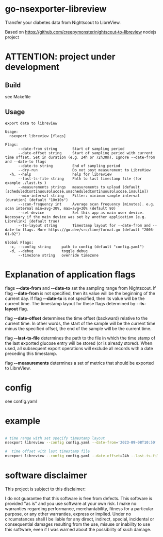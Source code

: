 # go-nsexporter-libreview
Transfer your diabetes data from Nightscout to LibreView.

Based on https://github.com/creepymonster/nightscout-to-libreview nodejs project

# ATTENTION: project under development



## Build
see Makefile

## Usage

```
export data to libreview

Usage:
  nsexport libreview [flags]

Flags:
      --date-from string       Start of sampling period
      --date-offset string     Start of sampling period with current time offset. Set in duration (e.g. 24h or 72h30m). Ignore --date-from and --date-to flags
      --date-to string         End of sampling period
      --dry-run                Do not post measurement to LibreView
  -h, --help                   help for libreview
      --last-ts-file string    Path to last timestamp file (for example ./last.ts )
      --measurements strings   measurements to upload (default [scheduledContinuousGlucose,unscheduledContinuousGlucose,insulin])
      --min-interval string    Filter: minimum sample interval (duration) (default "10m10s")
      --scan-frequency int     Average scan frequency (minutes). e.g. scan internal min=avg-30%, max=avg+30% (default 90)
      --set-device             Set this app as main user device. Necessary if the main device was set by another application (e.g. Librelink) (default true)
      --ts-layout string       Timestamp layout for --date-from and --date-to flags. More https://go.dev/src/time/format.go (default "2006-01-02")

Global Flags:
  -c, --config string     path to config (default "config.yaml")
  -d, --debug             toggle debug
      --timezone string   override timezone

```

# Explanation of application flags

flags **--date-from** and **--date-to** set the sampling range from Nightscout. If flag **--date-from** is not specified, then its value will be the beginning of the current day. If flag **--date-to** is not specified, then its value will be the current time. The timestamp layout for these flags determined by  **--ts-layout** flag.

flag **--date-offset** determines the time offset (backward) relative to the current time. In other words, the start of the sample will be the current time minus the specified offset, the end of the sample will be the current time.


flag **--last-ts-file** determines the path to the file in which the time stamp of the last exported glucose entry will be stored (or is already stored). When used, all subsequent export operations will exclude all records with a date preceding this timestamp.

flag **--measurements** determines a set of metrics that should be exported to LibreView.


# config

see config.yaml

# example

```bash

# time range with set specify timestamp layout
nsexport libreview --config config.yaml --date-from='2023-09-08T10:50' --date-to='2023-09-08T18:00' --ts-layout="2006-01-02T15:04"

#  time offset with last timestamp file
nsexport libreview --config config.yaml --date-offset=24h --last-ts-file=./last.ts

```

# software disclaimer

This project is subject to this disclaimer:

I do not guarantee that this software is free from defects. This software is provided "as is" and you use
software at your own risk.
I make no warranties regarding performance, merchantability, fitness for a particular purpose, or any
other warranties, express or implied.
Under no circumstances shall I be liable for any direct, indirect, special,
incidental or consequential damages resulting from the use, misuse or inability to use this software,
even if I was warned about the possibility of such damage.